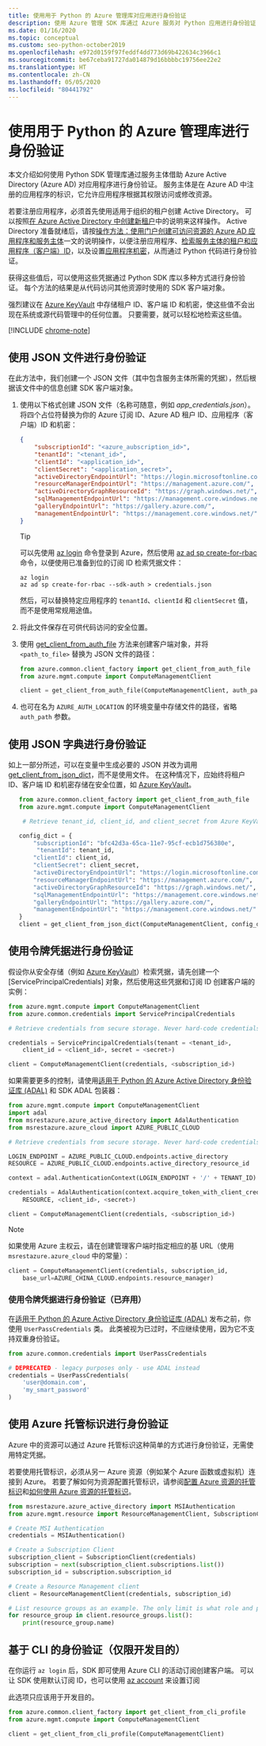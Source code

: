 ```yaml
---
title: 使用用于 Python 的 Azure 管理库对应用进行身份验证
description: 使用 Azure 管理 SDK 库通过 Azure 服务对 Python 应用进行身份验证
ms.date: 01/16/2020
ms.topic: conceptual
ms.custom: seo-python-october2019
ms.openlocfilehash: e972d0159f97feddf4dd773d69b422634c3966c1
ms.sourcegitcommit: be67ceba91727da014879d16bbbbc19756ee22e2
ms.translationtype: HT
ms.contentlocale: zh-CN
ms.lasthandoff: 05/05/2020
ms.locfileid: "80441792"
---
```

# <a name="authenticate-by-using-the-azure-management-libraries-for-python"></a>使用用于 Python 的 Azure 管理库进行身份验证

本文介绍如何使用 Python SDK 管理库通过服务主体借助 Azure Active Directory (Azure AD) 对应用程序进行身份验证。 服务主体是在 Azure AD 中注册的应用程序的标识，它允许应用程序根据其权限访问或修改资源。

若要注册应用程序，必须首先使用适用于组织的租户创建 Active Directory。 可以按照[在 Azure Active Directory 中创建新租户](/azure/active-directory/fundamentals/active-directory-access-create-new-tenant)中的说明来这样操作。 Active Directory 准备就绪后，请按[操作方法：使用门户创建可访问资源的 Azure AD 应用程序和服务主体](/azure/active-directory/develop/howto-create-service-principal-portal)一文的说明操作，以便注册应用程序、[检索服务主体的租户和应用程序（客户端）ID](/azure/active-directory/develop/howto-create-service-principal-portal#get-values-for-signing-in)，以及设置[应用程序机密](/azure/active-directory/develop/howto-create-service-principal-portal#create-a-new-application-secret)，从而通过 Python 代码进行身份验证。

获得这些值后，可以使用这些凭据通过 Python SDK 库以多种方式进行身份验证。 每个方法的结果是从代码访问其他资源时使用的 SDK 客户端对象。

强烈建议在 [Azure KeyVault](/azure/key-vault/) 中存储租户 ID、客户端 ID 和机密，使这些值不会出现在系统或源代码管理中的任何位置。 只要需要，就可以轻松地检索这些值。

[!INCLUDE [chrome-note](includes/chrome-note.md)]

## <a name="authenticate-with-a-json-file"></a><a name="mgmt-auth-file"></a>使用 JSON 文件进行身份验证

在此方法中，我们创建一个 JSON 文件（其中包含服务主体所需的凭据），然后根据该文件中的信息创建 SDK 客户端对象。

1. 使用以下格式创建 JSON 文件（名称可随意，例如 *app_credentials.json*）。 将四个占位符替换为你的 Azure 订阅 ID、Azure AD 租户 ID、应用程序（客户端）ID 和机密：

    ```json
    {
        "subscriptionId": "<azure_aubscription_id>",
        "tenantId": "<tenant_id>",
        "clientId": "<application_id>",
        "clientSecret": "<application_secret>",
        "activeDirectoryEndpointUrl": "https://login.microsoftonline.com",
        "resourceManagerEndpointUrl": "https://management.azure.com/",
        "activeDirectoryGraphResourceId": "https://graph.windows.net/",
        "sqlManagementEndpointUrl": "https://management.core.windows.net:8443/",
        "galleryEndpointUrl": "https://gallery.azure.com/",
        "managementEndpointUrl": "https://management.core.windows.net/"
    }
    ```

    > [!TIP]
    > 可以先使用 [az login](/cli/azure/reference-index#az-login) 命令登录到 Azure，然后使用 [az ad sp create-for-rbac](/cli/azure/ad/sp?view=azure-cli-latest#az-ad-sp-create-for-rbac) 命令，以便使用已准备到位的订阅 ID 检索凭据文件：
    >
    > ```azurecli
    > az login
    > az ad sp create-for-rbac --sdk-auth > credentials.json
    > ```
    >
    > 然后，可以替换特定应用程序的 `tenantId`、`clientId` 和 `clientSecret` 值，而不是使用常规用途值。

1. 将此文件保存在可供代码访问的安全位置。

1. 使用 [get_client_from_auth_file](/python/api/azure-common/azure.common.client_factory?view=azure-python#get-client-from-auth-file-client-class--auth-path-none----kwargs-) 方法来创建客户端对象，并将 `<path_to_file>` 替换为 JSON 文件的路径：

    ```python
    from azure.common.client_factory import get_client_from_auth_file
    from azure.mgmt.compute import ComputeManagementClient

    client = get_client_from_auth_file(ComputeManagementClient, auth_path=<path_to_file>)
    ```

1. 也可在名为 `AZURE_AUTH_LOCATION` 的环境变量中存储文件的路径，省略 `auth_path` 参数。

## <a name="authenticate-with-a-json-dictionary"></a>使用 JSON 字典进行身份验证

如上一部分所述，可以在变量中生成必要的 JSON 并改为调用 [get_client_from_json_dict](/python/api/azure-common/azure.common.client_factory?view=azure-python#get-client-from-json-dict-client-class--config-dict----kwargs-)，而不是使用文件。 在这种情况下，应始终将租户 ID、客户端 ID 和机密存储在安全位置，如 [Azure KeyVault](/azure/key-vault/)。

```python
   from azure.common.client_factory import get_client_from_auth_file
   from azure.mgmt.compute import ComputeManagementClient

    # Retrieve tenant_id, client_id, and client_secret from Azure KeyVault

   config_dict = {
       "subscriptionId": "bfc42d3a-65ca-11e7-95cf-ecb1d756380e",
        "tenantId": tenant_id,
       "clientId": client_id,
       "clientSecret": client_secret,
       "activeDirectoryEndpointUrl": "https://login.microsoftonline.com",
       "resourceManagerEndpointUrl": "https://management.azure.com/",
       "activeDirectoryGraphResourceId": "https://graph.windows.net/",
       "sqlManagementEndpointUrl": "https://management.core.windows.net:8443/",
       "galleryEndpointUrl": "https://gallery.azure.com/",
       "managementEndpointUrl": "https://management.core.windows.net/"
   }
   client = get_client_from_json_dict(ComputeManagementClient, config_dict)
```

## <a name="authenticate-with-token-credentials"></a><a name="mgmt-auth-token"></a>使用令牌凭据进行身份验证

假设你从安全存储（例如 [Azure KeyVault](/azure/key-vault/)）检索凭据，请先创建一个 [ServicePrincipalCredentials] 对象，然后使用这些凭据和订阅 ID 创建客户端的实例：

```python
from azure.mgmt.compute import ComputeManagementClient
from azure.common.credentials import ServicePrincipalCredentials

# Retrieve credentials from secure storage. Never hard-code credentials into code.

credentials = ServicePrincipalCredentials(tenant = <tenant_id>,
    client_id = <client_id>, secret = <secret>)

client = ComputeManagementClient(credentials, <subscription_id>)
```

如果需要更多的控制，请使用[适用于 Python 的 Azure Active Directory 身份验证库 (ADAL)](https://github.com/AzureAD/azure-activedirectory-library-for-python) 和 SDK ADAL 包装器：

```python
from azure.mgmt.compute import ComputeManagementClient
import adal
from msrestazure.azure_active_directory import AdalAuthentication
from msrestazure.azure_cloud import AZURE_PUBLIC_CLOUD

# Retrieve credentials from secure storage. Never hard-code credentials into code.

LOGIN_ENDPOINT = AZURE_PUBLIC_CLOUD.endpoints.active_directory
RESOURCE = AZURE_PUBLIC_CLOUD.endpoints.active_directory_resource_id

context = adal.AuthenticationContext(LOGIN_ENDPOINT + '/' + TENANT_ID)

credentials = AdalAuthentication(context.acquire_token_with_client_credentials,
    RESOURCE, <client_id>, <secret>)

client = ComputeManagementClient(credentials, <subscription_id>)
```

> [!NOTE]
> 如果使用 Azure 主权云，请在创建管理客户端时指定相应的基 URL（使用 `msrestazure.azure_cloud` 中的常量）：
>
> ```python
> client = ComputeManagementClient(credentials, subscription_id,
>     base_url=AZURE_CHINA_CLOUD.endpoints.resource_manager)
> ```

### <a name="authenticate-with-token-credentials-deprecated"></a><a name="mgmt-auth-legacy"></a>使用令牌凭据进行身份验证（已弃用）

在[适用于 Python 的 Azure Active Directory 身份验证库 (ADAL)](https://github.com/AzureAD/azure-activedirectory-library-for-python) 发布之前，你使用 `UserPassCredentials` 类。 此类被视为已过时，不应继续使用，因为它不支持双重身份验证。

```python
from azure.common.credentials import UserPassCredentials

# DEPRECATED - legacy purposes only - use ADAL instead
credentials = UserPassCredentials(
    'user@domain.com',
    'my_smart_password'
)
```

## <a name="authenticate-with-azure-managed-identities"></a><a name="mgmt-auth-msi"></a>使用 Azure 托管标识进行身份验证

Azure 中的资源可以通过 Azure 托管标识这种简单的方式进行身份验证，无需使用特定凭据。

若要使用托管标识，必须从另一 Azure 资源（例如某个 Azure 函数或虚拟机）连接到 Azure。 若要了解如何为资源配置托管标识，请参阅[配置 Azure 资源的托管标识](/azure/active-directory/managed-identities-azure-resources/qs-configure-cli-windows-vm)和[如何使用 Azure 资源的托管标识](/azure/active-directory/managed-identities-azure-resources/how-to-use-vm-sign-in)。

```python
from msrestazure.azure_active_directory import MSIAuthentication
from azure.mgmt.resource import ResourceManagementClient, SubscriptionClient

# Create MSI Authentication
credentials = MSIAuthentication()

# Create a Subscription Client
subscription_client = SubscriptionClient(credentials)
subscription = next(subscription_client.subscriptions.list())
subscription_id = subscription.subscription_id

# Create a Resource Management client
client = ResourceManagementClient(credentials, subscription_id)

# List resource groups as an example. The only limit is what role and policy are assigned to this MSI token.
for resource_group in client.resource_groups.list():
    print(resource_group.name)
```

## <a name="cli-based-authentication-development-purposes-only"></a><a name="mgmt-auth-cli"></a>基于 CLI 的身份验证（仅限开发目的）

在你运行 `az login` 后，SDK 即可使用 Azure CLI 的活动订阅创建客户端。 可以让 SDK 使用默认订阅 ID，也可以使用 [az account](https://docs.microsoft.com/cli/azure/manage-azure-subscriptions-azure-cli) 来设置订阅

此选项只应该用于开发目的。

```python
from azure.common.client_factory import get_client_from_cli_profile
from azure.mgmt.compute import ComputeManagementClient

client = get_client_from_cli_profile(ComputeManagementClient)
```
